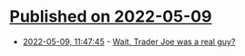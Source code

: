 # [Published on 2022-05-09](index.md)

* [2022-05-09, 11:47:45](https://news.ycombinator.com/item?id=31312978) - [Wait, Trader Joe was a real guy?](https://www.cnn.com/2022/05/07/business/trader-joes-history-joe-coulombe/index.html)
